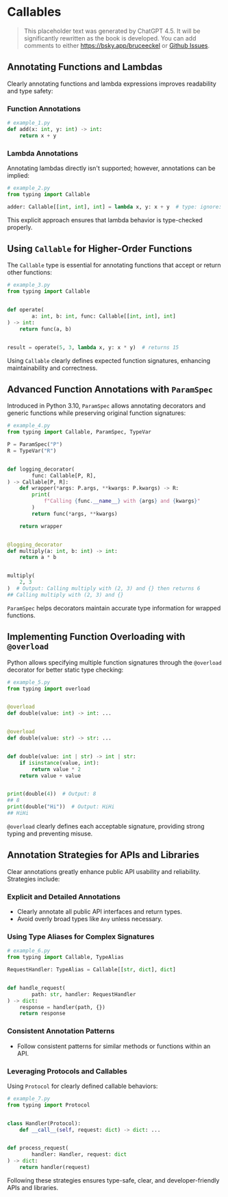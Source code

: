 # Callables

> This placeholder text was generated by ChatGPT 4.5. It will be significantly rewritten as the book is developed.
> You can add comments to either <https://bsky.app/bruceeckel> or [Github Issues](https://github.com/ThinkingInTypes/ThinkingInTypes.github.io/issues).

## Annotating Functions and Lambdas

Clearly annotating functions and lambda expressions improves readability and type safety:

### Function Annotations

```python
# example_1.py
def add(x: int, y: int) -> int:
    return x + y
```

### Lambda Annotations

Annotating lambdas directly isn't supported; however, annotations can be implied:

```python
# example_2.py
from typing import Callable

adder: Callable[[int, int], int] = lambda x, y: x + y  # type: ignore: E731
```

This explicit approach ensures that lambda behavior is type-checked properly.

## Using `Callable` for Higher-Order Functions

The `Callable` type is essential for annotating functions that accept or return other functions:

```python
# example_3.py
from typing import Callable


def operate(
        a: int, b: int, func: Callable[[int, int], int]
) -> int:
    return func(a, b)


result = operate(5, 3, lambda x, y: x * y)  # returns 15
```

Using `Callable` clearly defines expected function signatures, enhancing maintainability and correctness.

## Advanced Function Annotations with `ParamSpec`

Introduced in Python 3.10, `ParamSpec` allows annotating decorators and generic functions while preserving original function signatures:

```python
# example_4.py
from typing import Callable, ParamSpec, TypeVar

P = ParamSpec("P")
R = TypeVar("R")


def logging_decorator(
        func: Callable[P, R],
) -> Callable[P, R]:
    def wrapper(*args: P.args, **kwargs: P.kwargs) -> R:
        print(
            f"Calling {func.__name__} with {args} and {kwargs}"
        )
        return func(*args, **kwargs)

    return wrapper


@logging_decorator
def multiply(a: int, b: int) -> int:
    return a * b


multiply(
    2, 3
)  # Output: Calling multiply with (2, 3) and {} then returns 6
## Calling multiply with (2, 3) and {}
```

`ParamSpec` helps decorators maintain accurate type information for wrapped functions.

## Implementing Function Overloading with `@overload`

Python allows specifying multiple function signatures through the `@overload` decorator for better static type checking:

```python
# example_5.py
from typing import overload


@overload
def double(value: int) -> int: ...


@overload
def double(value: str) -> str: ...


def double(value: int | str) -> int | str:
    if isinstance(value, int):
        return value * 2
    return value + value


print(double(4))  # Output: 8
## 8
print(double("Hi"))  # Output: HiHi
## HiHi
```

`@overload` clearly defines each acceptable signature, providing strong typing and preventing misuse.

## Annotation Strategies for APIs and Libraries

Clear annotations greatly enhance public API usability and reliability.
Strategies include:

### Explicit and Detailed Annotations

- Clearly annotate all public API interfaces and return types.
- Avoid overly broad types like `Any` unless necessary.

### Using Type Aliases for Complex Signatures

```python
# example_6.py
from typing import Callable, TypeAlias

RequestHandler: TypeAlias = Callable[[str, dict], dict]


def handle_request(
        path: str, handler: RequestHandler
) -> dict:
    response = handler(path, {})
    return response
```

### Consistent Annotation Patterns

- Follow consistent patterns for similar methods or functions within an API.

### Leveraging Protocols and Callables

Using `Protocol` for clearly defined callable behaviors:

```python
# example_7.py
from typing import Protocol


class Handler(Protocol):
    def __call__(self, request: dict) -> dict: ...


def process_request(
        handler: Handler, request: dict
) -> dict:
    return handler(request)
```

Following these strategies ensures type-safe, clear, and developer-friendly APIs and libraries.
